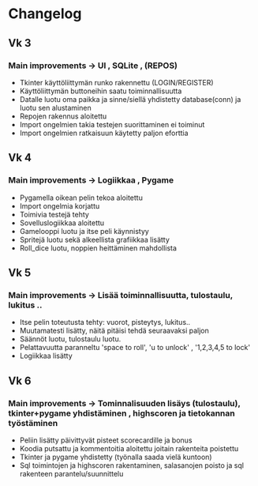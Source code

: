 # Changelog

## Vk 3

### Main improvements -> UI , SQLite , (REPOS)

- Tkinter käyttöliittymän runko rakennettu (LOGIN/REGISTER)
- Käyttöliittymän buttoneihin saatu toiminnallisuutta
- Datalle luotu oma paikka ja sinne/siellä yhdistetty database(conn) ja luotu sen alustaminen
- Repojen rakennus aloitettu
- Import ongelmien takia testejen suorittaminen ei toiminut 
- Import ongelmien ratkaisuun käytetty paljon eforttia

## Vk 4

### Main improvements -> Logiikkaa , Pygame 

- Pygamella oikean pelin tekoa aloitettu
- Import ongelmia korjattu
- Toimivia testejä tehty
- Sovelluslogiikkaa aloitettu
- Gamelooppi luotu ja itse peli käynnistyy
- Spritejä luotu sekä alkeellista grafiikkaa lisätty
- Roll_dice luotu, noppien heittäminen mahdollista


## Vk 5

### Main improvements -> Lisää toiminnallisuutta, tulostaulu, lukitus .. 

- Itse pelin toteutusta tehty: vuorot, pisteytys, lukitus..
- Muutamatesti lisätty, näitä pitäisi tehdä seuraavaksi paljon
- Säännöt luotu, tulostaulu luotu.
- Pelattavuutta paranneltu 'space to roll', 'u to unlock' , '1,2,3,4,5 to lock'
- Logiikkaa lisätty

## Vk 6

### Main improvements -> Tominnalisuuden lisäys (tulostaulu), tkinter+pygame yhdistäminen , highscoren ja tietokannan työstäminen

- Peliin lisätty päivittyvät pisteet scorecardille ja bonus
- Koodia putsattu ja kommentoitia aloitettu joitain rakenteita poistettu
- Tkinter ja pygame yhdistetty (työnalla saada vielä kuntoon)
- Sql toimintojen ja highscoren rakentaminen, salasanojen poisto ja sql rakenteen parantelu/suunnittelu
 
